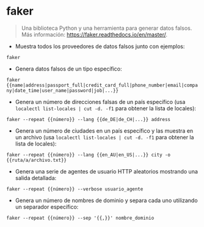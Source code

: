 # faker

> Una biblioteca Python y una herramienta para generar datos falsos.
> Más información: <https://faker.readthedocs.io/en/master/>.

- Muestra todos los proveedores de datos falsos junto con ejemplos:

`faker`

- Genera datos falsos de un tipo específico:

`faker {{name|address|passport_full|credit_card_full|phone_number|email|company|date_time|user_name|password|job|...}}`

- Genera un número de direcciones falsas de un país específico (usa `localectl list-locales | cut -d. -f1` para obtener la lista de locales):

`faker --repeat {{número}} --lang {{de_DE|de_CH|...}} address`

- Genera un número de ciudades en un país específico y las muestra en un archivo (usa `localectl list-locales | cut -d. -f1` para obtener la lista de locales):

`faker --repeat {{número}} --lang {{en_AU|en_US|...}} city -o {{ruta/a/archivo.txt}}`

- Genera una serie de agentes de usuario HTTP aleatorios mostrando una salida detallada:

`faker --repeat {{número}} --verbose usuario_agente`

- Genera un número de nombres de dominio y separa cada uno utilizando un separador específico:

`faker --repeat {{número}} --sep '{{,}}' nombre_dominio`
